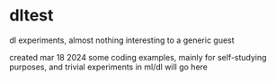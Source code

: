 # dltest
dl experiments, almost nothing interesting to a generic guest

created mar 18 2024
some coding examples, mainly for self-studying purposes, 
and trivial experiments in ml/dl will go here

